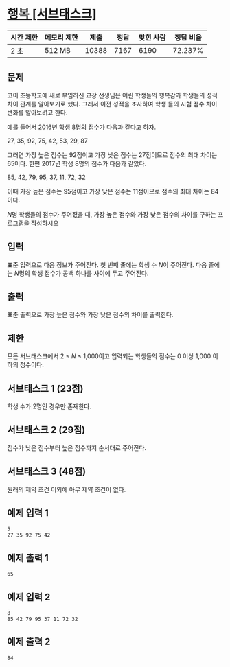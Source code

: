 # [행복 [서브태스크]](https://www.acmicpc.net/problem/15969)

| 시간 제한 | 메모리 제한 | 제출 | 정답 | 맞힌 사람 | 정답 비율 |
| --- | --- | --- | --- | --- | --- |
| 2 초 | 512 MB | 10388 | 7167 | 6190 | 72.237% |

## 문제

코이 초등학교에 새로 부임하신 교장 선생님은 어린 학생들의 행복감과 학생들의 성적 차이 관계를 알아보기로 했다. 그래서 이전 성적을 조사하여 학생 들의 시험 점수 차이 변화를 알아보려고 한다.

예를 들어서 2016년 학생 8명의 점수가 다음과 같다고 하자.

27, 35, 92, 75, 42, 53, 29, 87

그러면 가장 높은 점수는 92점이고 가장 낮은 점수는 27점이므로 점수의 최대 차이는 65이다. 한편 2017년 학생 8명의 점수가 다음과 같았다.

85, 42, 79, 95, 37, 11, 72, 32

이때 가장 높은 점수는 95점이고 가장 낮은 점수는 11점이므로 점수의 최대 차이는 84이다.

*N*명 학생들의 점수가 주어졌을 때, 가장 높은 점수와 가장 낮은 점수의 차이를 구하는 프로그램을 작성하시오

## 입력

표준 입력으로 다음 정보가 주어진다. 첫 번째 줄에는 학생 수 *N*이 주어진다. 다음 줄에는 *N*명의 학생 점수가 공백 하나를 사이에 두고 주어진다.

## 출력

표준 출력으로 가장 높은 점수와 가장 낮은 점수의 차이를 출력한다.

## 제한

모든 서브태스크에서 2 ≤ *N* ≤ 1,000이고 입력되는 학생들의 점수는 0 이상 1,000 이하의 정수이다.

## 서브태스크 1 (23점)

학생 수가 2명인 경우만 존재한다.

## 서브태스크 2 (29점)

점수가 낮은 점수부터 높은 점수까지 순서대로 주어진다.

## 서브태스크 3 (48점)

원래의 제약 조건 이외에 아무 제약 조건이 없다.

## 예제 입력 1

```
5
27 35 92 75 42

```

## 예제 출력 1

```
65

```

## 예제 입력 2

```
8
85 42 79 95 37 11 72 32

```

## 예제 출력 2

```
84
```
